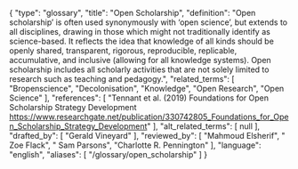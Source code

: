 {
    "type": "glossary",
    "title": "Open Scholarship",
    "definition": "Open scholarship’ is often used synonymously with ‘open science’, but extends to all disciplines, drawing in those which might not traditionally identify as science-based. It reflects the idea that knowledge of all kinds should be openly shared, transparent, rigorous, reproducible, replicable, accumulative, and inclusive (allowing for all knowledge systems). Open scholarship includes all scholarly activities that are not solely limited to research such as teaching and pedagogy.",
    "related_terms": [
        "Bropenscience",
        "Decolonisation",
        "Knowledge",
        "Open Research",
        "Open Science"
    ],
    "references": [
        "Tennant et al. (2019) Foundations for Open Scholarship Strategy Development https://www.researchgate.net/publication/330742805_Foundations_for_Open_Scholarship_Strategy_Development"
    ],
    "alt_related_terms": [
        null
    ],
    "drafted_by": [
        "Gerald Vineyard"
    ],
    "reviewed_by": [
        "Mahmoud Elsherif",
        " Zoe Flack",
        " Sam Parsons",
        "Charlotte R. Pennington"
    ],
    "language": "english",
    "aliases": [
        "/glossary/open_scholarship"
    ]
}
